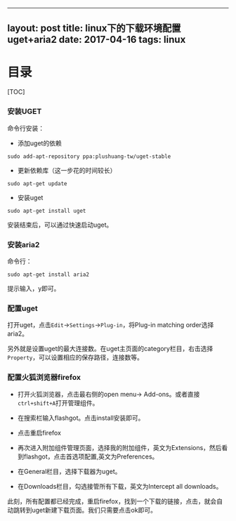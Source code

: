 ----
layout: post
title: linux下的下载环境配置uget+aria2
date: 2017-04-16
tags: linux
---



<h1> 目录 </h1>

[TOC]


### 安装UGET

命令行安装：

- 添加uget的依赖

```shell
sudo add-apt-repository ppa:plushuang-tw/uget-stable
```

- 更新依赖库（这一步花的时间较长）

```shell
sudo apt-get update
```

- 安装uget

```shell
sudo apt-get install uget
```

安装结束后，可以通过快速启动uget。

### 安装aria2

命令行：

```shell
sudo apt-get install aria2
```

提示输入，y即可。

### 配置uget

打开uget，点击```Edit```->```Settings```->```Plug-in```，将Plug-in matching order选择aria2。

另外就是设置uget的最大连接数。在uget主页面的category栏目，右击选择```Property```，可以设置相应的保存路径，连接数等。

### 配置火狐浏览器firefox

- 打开火狐浏览器，点击最右侧的open menu-> Add-ons。或者直接```ctrl+shift+A```打开管理组件。

- 在搜索栏输入flashgot。点击install安装即可。

- 点击重启firefox

- 再次进入附加组件管理页面，选择我的附加组件，英文为Extensions，然后看到flashgot，点击首选项配置,英文为Preferences。

- 在General栏目，选择下载器为uget。

- 在Downloads栏目，勾选接管所有下载，英文为Intercept all downloads。


此刻，所有配置都已经完成，重启firefox，找到一个下载的链接，点击，就会自动跳转到uget新建下载页面。我们只需要点击ok即可。
